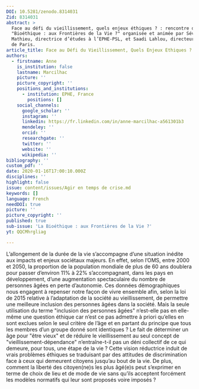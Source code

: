 ```yaml
---
DOI: 10.5281/zenodo.8314031
Zid: 8314031
abstract: >
  Face au défi du vieillissement, quels enjeux éthiques ? : rencontre du cycle
  "Bioéthique : aux Frontières de la Vie ?" organisée et animée par Séverine
  Mathieu, directrice d’études à l’EPHE-PSL, et Saadi Lahlou, directeur de l’IEA
  de Paris.
article_title: Face au Défi du Vieillissement, Quels Enjeux Ethiques ?
authors:
  - firstname: Anne
    is_institution: false
    lastname: Marcilhac
    picture: ''
    picture_copyright: ''
    positions_and_institutions:
      - institution: EPHE, France
        positions: []
    social_channels:
      google_scholar: ''
      instagram: ''
      linkedin: https://fr.linkedin.com/in/anne-marcilhac-a561301b3
      mendeley: ''
      orcid: ''
      researchgate: ''
      twitter: ''
      website: ''
      wikipedia: ''
bibliography: ''
custom_pdf: ''
date: 2020-01-16T17:00:10.000Z
disciplines: ''
highlight: false
issue: content/issues/Agir en temps de crise.md
keywords: []
language: French
needDOI: true
picture: ''
picture_copyright: ''
published: true
sub-issue: 'La Bioéthique : aux Frontières de la Vie ?'
yt: QQCMhrgliag

---
```










L’allongement de la durée de la vie s’accompagne d’une situation inédite aux impacts et enjeux sociétaux majeurs. En effet, selon l’OMS, entre 2000 et 2050, la proportion de la population mondiale de plus de 60 ans doublera pour passer d’environ 11% à 22% s’accompagnant, dans les pays en développement, d’une augmentation spectaculaire du nombre de personnes âgées en perte d’autonomie. Ces données démographiques nous engagent à repenser notre façon de vivre ensemble afin, selon la loi de 2015 relative à l’adaptation de la société au vieillissement, de permettre une meilleure inclusion des personnes âgées dans la société. Mais la seule utilisation du terme "inclusion des personnes âgées" n’est-elle pas en elle-même une question éthique car n’est ce pas admettre à priori qu’elles en sont exclues selon le seul critère de l’âge et en partant du principe que tous les membres d’un groupe donné sont identiques ? Le fait de déterminer un âge pour "être vieux" et de réduire le vieillissement au seul concept de "vieillissement-dépendance" n’entraîne-t-il pas un déni collectif de ce qui demeure, pour tous, une étape de la vie ? Cette vision réductrice induit de vrais problèmes éthiques se traduisant par des attitudes de discrimination face à ceux qui demeurent citoyens jusqu’au bout de la vie. De plus, comment la liberté des citoyen(ne)s les plus âgé(e)s peut s’exprimer en terme de choix de lieu et de mode de vie sans qu’ils acceptent forcément les modèles normatifs qui leur sont proposés voire imposés ?

<Youtube yt="QQCMhrgliag" caption ="Face au défi du vieillissement, quels enjeux éthiques ?"></Youtube>
